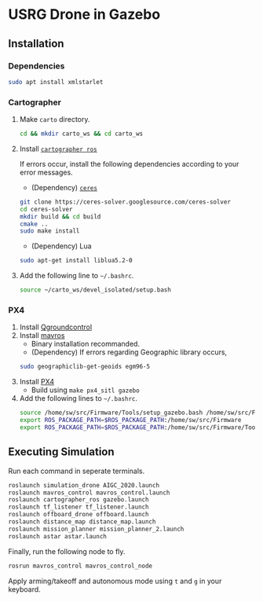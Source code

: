 # USRG Drone in Gazebo

## Installation
### Dependencies
```bash
sudo apt install xmlstarlet
```
### Cartographer

1. Make `carto` directory.
    ```bash
    cd && mkdir carto_ws && cd carto_ws
    ```

2. Install [`cartographer ros`](https://google-cartographer-ros.readthedocs.io/en/latest/compilation.html#building-installation)

    If errors occur, install the following dependencies according to your error messages.
    - (Dependency) [`ceres`](http://ceres-solver.org/installation.html)
    ```bash
    git clone https://ceres-solver.googlesource.com/ceres-solver
    cd ceres-solver
    mkdir build && cd build
    cmake ..
    sudo make install
    ```
    - (Dependency) Lua
    ```bash
    sudo apt-get install liblua5.2-0
    ```
    
3. Add the following line to `~/.bashrc`.
    ```bash
    source ~/carto_ws/devel_isolated/setup.bash
    ```

### PX4
1. Install [Qgroundcontrol](https://docs.qgroundcontrol.com/master/en/getting_started/download_and_install.html#ubuntu)
2. Install [mavros](https://docs.px4.io/master/en/ros/mavros_installation.html)
    - Binary installation recommanded.
    - (Dependency) If errors regarding Geographic library occurs,
    ```bash
    sudo geographiclib-get-geoids egm96-5
    ```
3. Install [PX4](https://docs.px4.io/master/en/dev_setup/building_px4.html)
    - Build using `make px4_sitl gazebo`
4. Add the following lines to `~/.bashrc`.
    ```bash
    source /home/sw/src/Firmware/Tools/setup_gazebo.bash /home/sw/src/Firmware /home/sw/src/Firmware/build/px4_sitl_default
    export ROS_PACKAGE_PATH=$ROS_PACKAGE_PATH:/home/sw/src/Firmware
    export ROS_PACKAGE_PATH=$ROS_PACKAGE_PATH:/home/sw/src/Firmware/Tools/sitl_gazebo
    ```
    
## Executing Simulation
Run each command in seperate terminals.
```bash
roslaunch simulation_drone AIGC_2020.launch
roslaunch mavros_control mavros_control.launch
roslaunch cartographer_ros gazebo.launch
roslaunch tf_listener tf_listener.launch
roslaunch offboard_drone offboard.launch
roslaunch distance_map distance_map.launch
roslaunch mission_planner mission_planner_2.launch
roslaunch astar astar.launch
```

Finally, run the following node to fly.
```bash
rosrun mavros_control mavros_control_node
```
Apply arming/takeoff and autonomous mode using `t` and `g` in your keyboard.
